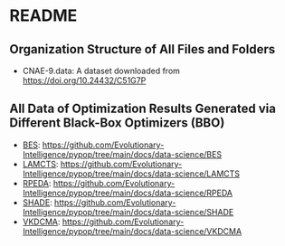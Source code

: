 # README

## Organization Structure of All Files and Folders

* CNAE-9.data: A dataset downloaded from https://doi.org/10.24432/C51G7P

## All Data of Optimization Results Generated via Different Black-Box Optimizers (BBO)

* [BES](https://pypop.readthedocs.io/en/latest/rs/bes.html): https://github.com/Evolutionary-Intelligence/pypop/tree/main/docs/data-science/BES
* [LAMCTS](https://pypop.readthedocs.io/en/latest/bo/lamcts.html): https://github.com/Evolutionary-Intelligence/pypop/tree/main/docs/data-science/LAMCTS
* [RPEDA](https://pypop.readthedocs.io/en/latest/eda/rpeda.html): https://github.com/Evolutionary-Intelligence/pypop/tree/main/docs/data-science/RPEDA
* [SHADE](https://pypop.readthedocs.io/en/latest/de/shade.html): https://github.com/Evolutionary-Intelligence/pypop/tree/main/docs/data-science/SHADE
* [VKDCMA](https://pypop.readthedocs.io/en/latest/es/vkdcma.html): https://github.com/Evolutionary-Intelligence/pypop/tree/main/docs/data-science/VKDCMA
